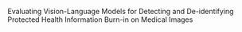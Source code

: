 Evaluating Vision-Language Models for Detecting and De-identifying Protected Health Information Burn-in on Medical Images
